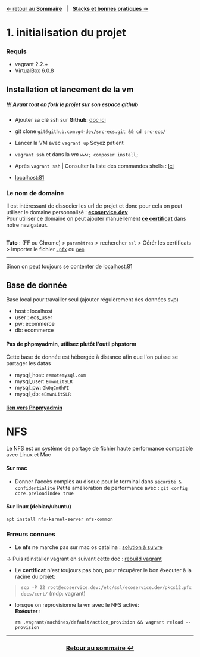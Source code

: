 [&larr; retour au **Sommaire**](0Sommaire.md) &nbsp;&nbsp;| &nbsp;&nbsp;[**Stacks et bonnes pratiques** &rarr;](2Stack.md)

# 1. initialisation du projet

### Requis
- vagrant 2.2.+
- VirtualBox 6.0.8

## Installation et lancement de la vm
##### *!!!* *Avant tout on fork le projet sur son espace github*

- Ajouter sa clé ssh sur **Github**: [doc ici](https://help.github.com/en/github/authenticating-to-github/generating-a-new-ssh-key-and-adding-it-to-the-ssh-agent#generating-a-new-ssh-key)
- git clone `git@github.com:g4-dev/src-ecs.git && cd src-ecs/`
- Lancer la VM avec `vagrant up` Soyez patient
- `vagrant ssh` et dans la *vm* `www; composer install;`

- Après `vagrant ssh` | Consulter la liste des commandes shells : [Ici](5Tips)
- [localhost:81](http://localhost:81)

### Le nom de domaine
Il est intéressant de dissocier les url de projet et donc pour cela on peut utiliser le domaine personnalisé :
[**ecoservice.dev**](https://ecoservice.dev) <br>
Pour utiliser ce domaine on peut ajouter manuellement [**ce certificat**](full_certificat.pfx) dans notre navigateur.<br><br>

**Tuto** : (FF ou Chrome) > `paramètres` > rechercher `ssl` > Gérér les certificats > Importer le fichier [`.pfx`](cert/full.pfx) ou [`pem`](cert/certificat.pem)

---
Sinon on peut toujours se contenter de [localhost:81](http://localhost:81)

## Base de donnée
Base local pour travailler seul (ajouter régulèrement des données svp)
- host : localhost
- user : ecs_user
- pw: ecommerce
- db: ecommerce

#### Pas de phpmyadmin, utilisez plutôt l'outil phpstorm

Cette base de donnée est hébergée à distance afin que l'on puisse se partager les datas

- mysql_host: `remotemysql.com`
- mysql_user: `EmwnLitSLR`
- mysql_pw: `Gk0qCm6hFI`
- mysql_db: `eEmwnLitSLR`

#### [**lien vers Phpmyadmin**](https://remotemysql.com/phpmyadmin/index.php) 

# NFS
Le NFS est un système de partage de fichier haute performance compatible avec Linux et Mac<br>

#### Sur mac
- Donner l'accès complès au disque pour le terminal dans `sécurité & confidentialité`
Petite amélioration de performance avec : `git config core.preloadindex true`

#### Sur linux (debian/ubuntu)
`apt install nfs-kernel-server nfs-common`

### Erreurs connues

- Le **nfs** ne marche pas sur mac os catalina : [solution à suivre](https://stackoverflow.com/a/58547588 )

&rarr; Puis réinstaller vagrant en suivant cette doc : [rebuild vagrant](https://www.vagrantup.com/docs/installation/source.html)

- Le **certificat** n'est toujours pas bon, pour récupérer le bon éxecuter à la racine du projet: 
> `scp -P 22 root@ecoservice.dev:/etc/ssl/ecoservice.dev/pkcs12.pfx docs/cert/` (mdp: vagrant)

- lorsque on reprovisionne la vm avec le NFS activé: <br>
    **Exécuter** : 
    ```
    rm .vagrant/machines/default/action_provision && vagrant reload --provision
    ```

---
### <center>[Retour au sommaire &#8617;](docs/0Sommaire.md)</center>